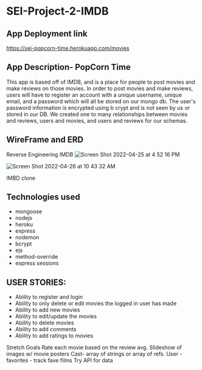 # SEI-Project-2-IMDB 
## App Deployment link
https://sei-popcorn-time.herokuapp.com/movies

## App Description- PopCorn Time
This app is based off of IMDB, and is a place for people to post movies and make reviews on those movies. In order to post movies and make reviews, users will have to register an account with a unique username, unique email, and a password which will all be stored on our mongo db. The user's password information is encrypted using b crypt and is not seen by us or stored in our DB. We created one to many relationships between movies and reviews, users and movies, and users and reviews for our schemas. 

## WireFrame and ERD
Reverse Engineering IMDB
![Screen Shot 2022-04-25 at 4 52 16 PM](https://user-images.githubusercontent.com/100155199/165326356-376d569e-669a-4dd1-a288-61ff4c909406.png)

![Screen Shot 2022-04-26 at 10 43 32 AM](https://user-images.githubusercontent.com/100155199/165326601-81e6854e-f4b1-4b7d-b463-7c91da29bec9.png)


IMBD clone

## Technologies used
- mongoose
- nodejs
- heroku
- express
- nodemon
- bcrypt
- ejs
- method-override
- express sessions



## USER STORIES:
* Ability to register and login
* Ability to only delete or edit movies the logged in user has made
* Ability to add new movies
* Ability to edit/update the movies
* Ability to delete movies
* Ability to add comments
* Ability to add ratings to movies 

Stretch Goals
Rate each movie based on the review avg.
Slideshow of images w/ movie posters
Cast- array of strings or array of refs.
User - favorites - track fave films
Try API for data




